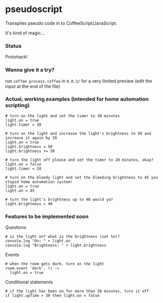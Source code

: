 # pseudoscript #

Transpiles pseudo code in to CoffeeScript/JavaScript.

It's kind of magic...

### Status ###
Protohack!

### Wanna give it a try? ###
run `coffee process.coffee` in `0.0.3/` for a very limited preview (edit the input at the end of the file)

### Actual, working examples (intended for home automation scripting) ###

```
# turn on the light and set the timer to 30 minutes
light.on = true
light.timer = 30

# turn on the light and increase the light's brightness to 50 and increase it again by 20
light.on = true
light.brightness = 50
light.brightness += 50

# turn the light off please and set the timer to 20 minutes, okay?
light.on = false
light.timer = 20

# turn on the bloody light and set the bleeding brightness to 45 you stupid home automation system!
light.on = true
light.on = 45

# turn the light's brightness up to 40 would ya?
light.brightness = 40

```

### Features to be implemented soon ###

Questions

```
# is the light on? what is the brightness (set to)?
console.log "On: " + light.on
console.log "Brightness: " + light.brightness

```

Events
```
# when the room gets dark, turn on the light
room.event 'dark', () ->
  light.on = true
```

Conditional statements
```
# if the light has been on for more than 30 minutes, turn it off
if light.upTime > 30 then light.on = false
```
